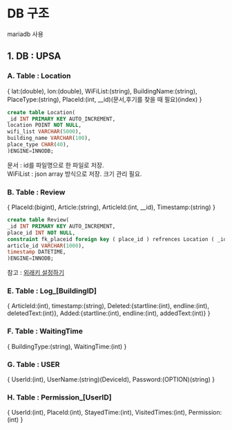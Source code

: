 # DB 구조
mariadb 사용
## 1. DB : UPSA
### A. Table : Location
{ lat:(double), lon:(double), WiFiList:(string), BuildingName:(string), PlaceType:(string), PlaceId:(int, \_\_id)(문서,후기를 찾을 때 필요)(index) }
```sql
create table Location(  
_id INT PRIMARY KEY AUTO_INCREMENT,  
location POINT NOT NULL,  
wifi_list VARCHAR(5000),  
building_name VARCHAR(100),  
place_type CHAR(40),  
)ENGINE=INNODB;
```

문서 : id를 파일명으로 한 파일로 저장.  
WiFiList : json array 방식으로 저장. 크기 관리 필요.

### B. Table : Review
{ PlaceId:(bigint), Article:(string), ArticleId:(int, \_\_id), Timestamp:(string) }  
```sql
create table Review(  
_id INT PRIMARY KEY AUTO_INCREMENT,  
place_id INT NOT NULL,  
constraint fk_placeid foreign key ( place_id ) refrences Location ( _id ) on delete cascade  
article_id VARCHAR(1000),  
timestamp DATETIME,  
)ENGINE=INNODB;
```
참고 : [외래키 설정하기](http://kb.globalsoft.co.kr/web/web_view.php?notice_no=315)

### E. Table : Log_\[BuildingID\]
{ ArticleId:(int), timestamp:(string), Deleted:{startline:(int), endline:(int), deletedText:(int)}, Added:{startline:(int), endline:(int), addedText:(int)} }

### F. Table : WaitingTime
{ BuildingType:(string), WaitingTime:(int) }

### G. Table : USER
{ UserId:(int), UserName:(string)(DeviceId), Password:(OPTION)(string) }

### H. Table : Permission_\[UserID\]
{ UserId:(int), PlaceId:(int), StayedTime:(int), VisitedTimes:(int), Permission:(int) }
